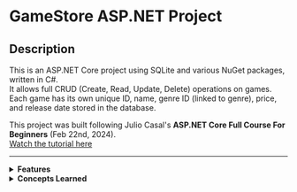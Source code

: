# GameStore ASP.NET Project

## Description
This is an ASP.NET Core project using SQLite and various NuGet packages, written in C#.  
It allows full CRUD (Create, Read, Update, Delete) operations on games.  
Each game has its own unique ID, name, genre ID (linked to genre), price, and release date stored in the database.  

This project was built following Julio Casal's **ASP.NET Core Full Course For Beginners** (Feb 22nd, 2024).  
[Watch the tutorial here](https://www.youtube.com/watch?v=AhAxLiGC7Pc&t=587s&ab_channel=JulioCasal)

---

<details>
<summary><strong>Features</strong></summary>

- Full CRUD operations on games  
- Each game entity includes:  
  - Unique ID  
  - Name  
  - Genre ID and associated Genre  
  - Price  
  - Release Date  
- Genre management  
- SQLite database backend  
- RESTful API design  

</details>

<details>
<summary><strong>Concepts Learned</strong></summary>

- REST API development  
- Data Transfer Objects (DTOs)  
- CRUD endpoints design  
- Extension methods in C#  
- Routing in ASP.NET Core  
- Debugging and handling errors / invalid inputs  
- Entity Framework Core usage  
- Data modeling  
- Core configuration system  
- Database seeding  
- Dependency injection and service lifetimes  
- Mapping entities to DTOs  
- Querying, updating, deleting entities in DB  
- Asynchronous programming model  
- API integration with frontend applications  

</details>
